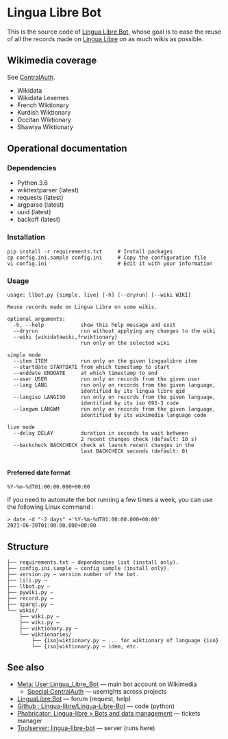 # Lingua Libre Bot
This is the source code of [Lingua Libre Bot](https://meta.wikimedia.org/wiki/User:Lingua_Libre_Bot), whose goal is to ease the reuse of all the records made on [Lingua Libre](https://lingualibre.org) on as much wikis as possible.

## Wikimedia coverage
See [CentralAuth](https://meta.wikimedia.org/wiki/Special:CentralAuth/Lingua_Libre_Bot).
* Wikidata
* Wikidata Lexemes
* French Wiktionary
* Kurdish Wiktionary
* Occitan Wiktionary
* Shawiya Wiktionary

## Operational documentation

### Dependencies
* Python 3.6
* wikitextparser (latest)
* requests (latest)
* argparse (latest)
* uuid (latest)
* backoff (latest)

### Installation

```
pip install -r requirements.txt     # Install packages
cp config.ini.sample config.ini     # Copy the configuration file
vi config.ini                       # Edit it with your information
```

### Usage

```
usage: llbot.py {simple, live} [-h] [--dryrun] [--wiki WIKI]

Reuse records made on Lingua Libre on some wikis.

optional arguments:
  -h, --help            show this help message and exit
  --dryrun              run without applying any changes to the wiki
  --wiki {wikidatawiki,frwiktionary}
                        run only on the selected wiki
  
simple mode
  --item ITEM           run only on the given lingualibre item
  --startdate STARTDATE from which timestamp to start
  --enddate ENDDATE     at which timestamp to end
  --user USER           run only on records from the given user
  --lang LANG           run only on records from the given language,
                        identified by its lingua libre qid
  --langiso LANGISO     run only on records from the given language,
                        identified by its iso 693-3 code
  --langwm LANGWM       run only on records from the given language,
                        identified by its wikimedia language code
  
live mode
  --delay DELAY         duration in seconds to wait between
                        2 recent changes check (default: 10 s)
  --backcheck BACKCHECK check at launch recent changes in the 
                        last BACKCHECK seconds (default: 0)
                        
```

#### Preferred date format

```
%Y-%m-%dT01:00:00.000+00:00
```

If you need to automate the bot running a few times a week, you can use the following Linux command :
```
> date -d "-2 days" +'%Y-%m-%dT01:00:00.000+00:00'
2021-06-30T01:00:00.000+00:00
```

## Structure
```
├── requirements.txt — dependencies list (install only).
├── config.ini.sample — config sample (install only).
├── version.py — version number of the bot.
├── lili.py — 
├── llbot.py — 
├── pywiki.py — 
├── record.py — 
├── sparql.py — 
└── wikis/
    ├── wiki.py — 
    ├── wiki.py — 
    ├── wiktionary.py — 
    └── wiktionaries/
        ├── {iso}wiktionary.py — ... for wiktionary of language {iso}
        └── {iso}wiktionary.py — idem, etc.
```

## See also
- [Meta: User:Lingua_Libre_Bot](https://meta.wikimedia.org/wiki/User:Lingua_Libre_Bot) — main bot account on Wikimedia
  - [Special:CentralAuth](https://meta.wikimedia.org/wiki/Special:CentralAuth/Lingua_Libre_Bot) — userrights across projects
- [LinguaLibre:Bot](https://lingualibre.org/wiki/LinguaLibre:Bot) — forum (request, help)
- [Github : Lingua-libre/Lingua-Libre-Bot](https://github.com/lingua-libre/Lingua-Libre-Bot) — code (python)
- [Phabricator: Lingua-libre > Bots and data management](https://phabricator.wikimedia.org/tag/lingua_libre/) — tickets manager
- [Toolserver: lingua-libre-bot](https://toolsadmin.wikimedia.org/tools/id/lingua-libre-bot) — server (runs here)
